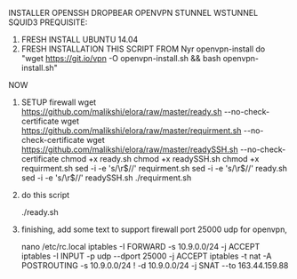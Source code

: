 INSTALLER OPENSSH DROPBEAR OPENVPN STUNNEL WSTUNNEL SQUID3
PREQUISITE:
1. FRESH INSTALL UBUNTU 14.04
2. FRESH INSTALLATION THIS SCRIPT FROM Nyr openvpn-install do "wget https://git.io/vpn -O openvpn-install.sh && bash openvpn-install.sh"

NOW
1. SETUP firewall
	wget https://github.com/malikshi/elora/raw/master/ready.sh --no-check-certificate
	wget https://github.com/malikshi/elora/raw/master/requirment.sh --no-check-certificate
	wget https://github.com/malikshi/elora/raw/master/readySSH.sh --no-check-certificate
	chmod +x ready.sh
	chmod +x readySSH.sh
	chmod +x requirment.sh
	sed -i -e 's/\r$//' requirment.sh
	sed -i -e 's/\r$//' ready.sh
	sed -i -e 's/\r$//' readySSH.sh
	./requirment.sh

2. do this script

	./ready.sh
  
3. finishing, add some text to support firewall port 25000 udp for openvpn,

	nano /etc/rc.local
	iptables -I FORWARD -s 10.9.0.0/24 -j ACCEPT
	iptables -I INPUT -p udp --dport 25000 -j ACCEPT
	iptables -t nat -A POSTROUTING -s 10.9.0.0/24 ! -d 10.9.0.0/24 -j SNAT --to 163.44.159.88
